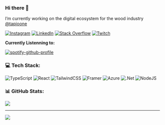 ### Hi there 👋


I’m currently working on the digital ecosystem for the wood industry [@tapioone](https://github.com/tapioone)

[![Instagram](https://img.shields.io/badge/Instagram-%23E4405F.svg?logo=Instagram&logoColor=white)](https://instagram.com/eimerreis) [![LinkedIn](https://img.shields.io/badge/LinkedIn-%230077B5.svg?logo=linkedin&logoColor=white)](https://linkedin.com/in/moritz-frölich-28a515156) [![Stack Overflow](https://img.shields.io/badge/-Stackoverflow-FE7A16?logo=stack-overflow&logoColor=white)](https://stackoverflow.com/users/11874243) [![Twitch](https://img.shields.io/badge/Twitch-%239146FF.svg?logo=Twitch&logoColor=white)](https://twitch.tv/eimerreis) 

**Currently Listenning to:**

[![spotify-github-profile](https://spotify-github-profile.vercel.app/api/view?uid=eimerreis&cover_image=true&theme=novatorem&bar_color=53b14f&bar_color_cover=true)](https://github.com/kittinan/spotify-github-profile)


### 💻 Tech Stack:
![TypeScript](https://img.shields.io/badge/typescript-%23007ACC.svg?style=flat&logo=typescript&logoColor=white) ![React](https://img.shields.io/badge/react-%2320232a.svg?style=flat&logo=react&logoColor=%2361DAFB) ![TailwindCSS](https://img.shields.io/badge/tailwindcss-%2338B2AC.svg?style=flat&logo=tailwind-css&logoColor=white) ![Framer](https://img.shields.io/badge/Framer-black?style=flat&logo=framer&logoColor=blue) ![Azure](https://img.shields.io/badge/azure-%230072C6.svg?style=flat&logo=azure-devops&logoColor=white) ![.Net](https://img.shields.io/badge/.NET-5C2D91?style=flat&logo=.net&logoColor=white) ![NodeJS](https://img.shields.io/badge/node.js-6DA55F?style=flat&logo=node.js&logoColor=white)
### 📊 GitHub Stats:
![](https://github-readme-stats.vercel.app/api?username=eimerreis&theme=default&hide_border=false&include_all_commits=true&count_private=true)<br/>

---
[![](https://visitcount.itsvg.in/api?id=eimerreis&icon=0&color=0)](https://visitcount.itsvg.in)
